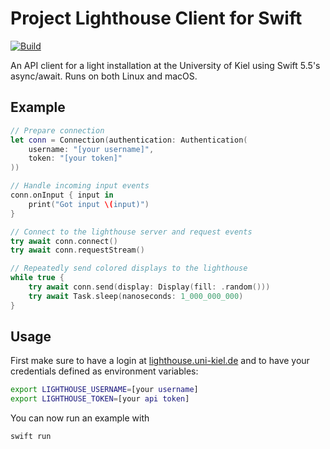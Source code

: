 # Project Lighthouse Client for Swift

[![Build](https://github.com/fwcd/lighthouse-swift/actions/workflows/build.yml/badge.svg)](https://github.com/fwcd/lighthouse-swift/actions/workflows/build.yml)

An API client for a light installation at the University of Kiel using Swift 5.5's async/await. Runs on both Linux and macOS.

## Example

```swift
// Prepare connection
let conn = Connection(authentication: Authentication(
    username: "[your username]",
    token: "[your token]"
))

// Handle incoming input events
conn.onInput { input in
    print("Got input \(input)")
}

// Connect to the lighthouse server and request events
try await conn.connect()
try await conn.requestStream()

// Repeatedly send colored displays to the lighthouse
while true {
    try await conn.send(display: Display(fill: .random()))
    try await Task.sleep(nanoseconds: 1_000_000_000)
}
```

## Usage

First make sure to have a login at [lighthouse.uni-kiel.de](https://lighthouse.uni-kiel.de) and to have your credentials defined as environment variables:

```bash
export LIGHTHOUSE_USERNAME=[your username]
export LIGHTHOUSE_TOKEN=[your api token]
```

You can now run an example with

```bash
swift run
```
